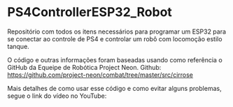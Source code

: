 # PS4ControllerESP32_Robot
Repositório com todos os itens necessários para programar um ESP32 para se conectar ao controle de PS4 e controlar um robô com locomoção estilo tanque.

O código e outras informações foram baseadas usando como referência o GitHub da Equeipe de Robótica Project Neon. Github: https://github.com/project-neon/combat/tree/master/src/cirrose

Mais detalhes de como usar esse código e como evitar alguns problemas, segue o link do vídeo no YouTube: 
